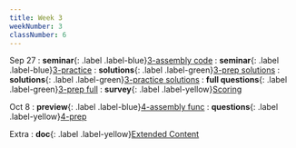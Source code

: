 ```yaml
---
title: Week 3
weekNumber: 3
classNumber: 6
---
```


Sep 27
: **seminar**{: .label .label-blue}[3-assembly code](/ics-23-fall/assets/class6/23-slides/3-assembly%20code.pdf)
  : **seminar**{: .label .label-blue}[3-practice](/ics-23-fall/assets/class6/23-slides/3-assembly%20code%20practice.pdf)
: **solutions**{: .label .label-green}[3-prep solutions](/ics-23-fall/assets/class6/23-slides/3-assembly%20code%20prep%20solns.pdf)
  : **solutions**{: .label .label-green}[3-practice solutions](/ics-23-fall/assets/class6/23-slides/3-assembly%20code%20practice%20solns.pdf)
: **full questions**{: .label .label-green}[3-prep full](/ics-23-fall/assets/class6/23-slides/3-assembly%20code%20prep%20(full).pdf)
  : **survey**{: .label .label-yellow}[Scoring](https://www.wjx.cn/vm/Ojp4AIw.aspx)

Oct 8
: **preview**{: .label .label-blue}[4-assembly func](/ics-23-fall/assets/class6/23-slides/4-assembly%20func%20(pre-view).pdf)
  : **questions**{: .label .label-yellow}[4-prep](/ics-23-fall/assets/class6/23-slides/4-assembly%20func%20prep.pdf)

Extra
: **doc**{: .label .label-yellow}[Extended Content](https://docs.qq.com/sheet/DUndSVGtZU2dlZENu)